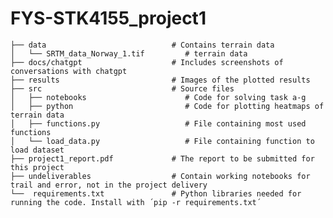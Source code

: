 # FYS-STK4155_project1

    ├── data                            # Contains terrain data
    │   └── SRTM_data_Norway_1.tif         # terrain data
    ├── docs/chatgpt                    # Includes screenshots of conversations with chatgpt
    ├── results                         # Images of the plotted results
    ├── src                             # Source files
    │   ├── notebooks                      # Code for solving task a-g
    │   ├── python                         # Code for plotting heatmaps of terrain data
    │   ├── functions.py                   # File containing most used functions
    │   └── load_data.py                   # File containing function to load dataset
    ├── project1_report.pdf             # The report to be submitted for this project
    ├── undeliverables                  # Contain working notebooks for trail and error, not in the project delivery
    └──  requirements.txt               # Python libraries needed for running the code. Install with ´pip -r requirements.txt´
